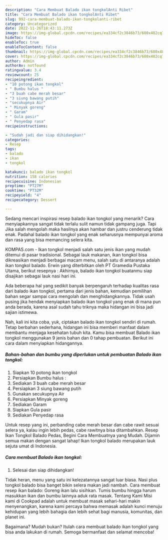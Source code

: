 ```yaml
---
description: "Cara Membuat Balado ikan tongkolAnti Ribet"
title: "Cara Membuat Balado ikan tongkolAnti Ribet"
slug: 992-cara-membuat-balado-ikan-tongkolanti-ribet
category: Uncategorized
date: 2022-11-26T18:43:11.273Z
image: https://img-global.cpcdn.com/recipes/ea334cf2c3846b73/680x482cq70/balado-ikan-tongkol-foto-resep-utama.jpg
hideToc: false
enableToc: true
enableTocContent: false
thumbnail: https://img-global.cpcdn.com/recipes/ea334cf2c3846b73/680x482cq70/balado-ikan-tongkol-foto-resep-utama.jpg
cover: https://img-global.cpcdn.com/recipes/ea334cf2c3846b73/680x482cq70/balado-ikan-tongkol-foto-resep-utama.jpg
author: Admin
authorAv: notfound
ratingvalue: 3.4
reviewcount: 25
recipeingredient:
- "10 potong ikan tongkol"
- " Bumbu halus "
- "3 buah cabe merah besar"
- "3 siung bawang putih"
- "secukupnya Air"
- " Minyak goreng"
- " Garam"
- " Gula pasir"
- " Penyedap rasa"
recipeinstructions:

- "Sudah jadi dan siap dihidangkan!"
categories:
- Resep
tags:
- balado
- ikan
- tongkol

katakunci: balado ikan tongkol 
nutrition: 158 calories
recipecuisine: Indonesian
preptime: "PT27M"
cooktime: "PT32M"
recipeyield: "4"
recipecategory: Dessert

---
```



Sedang mencari inspirasi resep balado ikan tongkol yang menarik? Cara menyiapkannya sangat tidak terlalu sulit namun tidak gampang juga. Tapi Jika salah mengolah maka hasilnya akan hambar dan justru cenderung tidak enak. Padahal balado ikan tongkol yang enak seharusnya mempunyai aroma dan rasa yang bisa memancing selera kita.


KOMPAS.com - Ikan tongkol menjadi salah satu jenis ikan yang mudah ditemui di pasar tradisional. Sebagai lauk makanan, ikan tongkol bisa dikreasikan menjadi berbagai macam menu, salah satu di antaranya adalah ikan tongkol balado. Erwin yang diterbitkan oleh PT Gramedia Pustaka Utama, berikut resepnya : Akhirnya, balado ikan tongkol buatanmu siap disajikan sebagai lauk nasi hari ini.

Ada beberapa hal yang sedikit banyak berpengaruh terhadap kualitas rasa dari balado ikan tongkol, pertama dari jenis bahan, kemudian pemilihan bahan segar sampai cara mengolah dan menghidangkannya. Tidak usah pusing jika hendak menyiapkan balado ikan tongkol yang enak di mana pun anda berada, karena asal sudah tahu triknya maka hidangan ini bisa jadi sajian istimewa.


Nah, kali ini kita coba, yuk, ciptakan balado ikan tongkol sendiri di rumah. Tetap berbahan sederhana, hidangan ini bisa memberi manfaat dalam membantu menjaga kesehatan tubuh kita. Kamu bisa membuat Balado ikan tongkol menggunakan 9 jenis bahan dan 0 tahap pembuatan. Berikut ini cara dalam menyiapkan hidangannya.

<!--inarticleads1-->

##### Bahan-bahan dan bumbu yang diperlukan untuk pembuatan Balado ikan tongkol:

1. Siapkan 10 potong ikan tongkol
1. Persiapkan  Bumbu halus :
1. Sediakan 3 buah cabe merah besar
1. Persiapkan 3 siung bawang putih
1. Gunakan secukupnya Air
1. Persiapkan  Minyak goreng
1. Sediakan  Garam
1. Siapkan  Gula pasir
1. Sediakan  Penyedap rasa


Untuk resep yang ini, perbanding cabe merah besar dan cabe rawit sesuai selera ya, kalau ingin lebih pedas, cabe rawitnya bisa ditambahkan. Resep Ikan Tongkol Balado Pedas, Begini Cara Membuatnya yang Mudah. Dijamin semua makan dengan sangat lahap! Ikan tongkol balado merupakan lauk sejuta umat di Indonesia. 

<!--inarticleads2-->

##### Cara membuat Balado ikan tongkol:


1. Selesai dan siap dihidangkan!

Tidak heran, menu yang satu ini kelezatannya sangat luar biasa. Nasi plus tongkol balado bisa banget bikin selera makan jadi nambah. Cara membuat resep ikan balado: Goreng ikan lalu sisihkan. Tumis bumbu hingga harum masukkan ikan dan bumbu lainnya aduk rata masak. Tentang Kami Misi kami di Cookpad adalah untuk membuat masak sehari-hari makin menyenangkan, karena kami percaya bahwa memasak adalah kunci menuju kehidupan yang lebih bahagia dan lebih sehat bagi manusia, komunitas, dan planet ini. 

Bagaimana? Mudah bukan? Itulah cara membuat balado ikan tongkol yang bisa anda lakukan di rumah. Semoga bermanfaat dan selamat mencoba!
